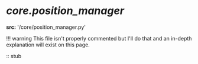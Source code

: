# ***core.position_manager***
**src:** '/core/position_manager.py'

!!! warning
    This file isn't properly commented but I'll do that and an in-depth explanation will exist on this page. 


:: stub